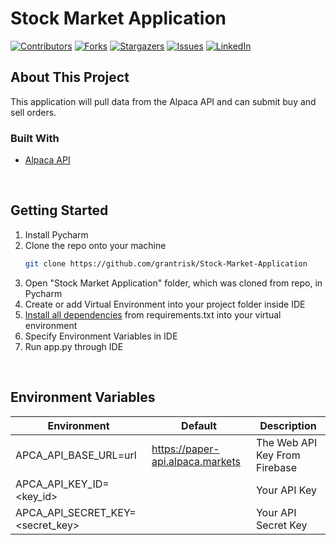 # Stock Market Application
[![Contributors][contributors-shield]][contributors-url]
[![Forks][forks-shield]][forks-url]
[![Stargazers][stars-shield]][stars-url]
[![Issues][issues-shield]][issues-url]
[![LinkedIn][linkedin-shield]][linkedin-url]


## About This Project
This application will pull data from the Alpaca API and can submit buy and sell orders.

### Built With
* [Alpaca API](https://alpaca.markets/)

<br>

## Getting Started
1. Install Pycharm
2. Clone the repo onto your machine
   ```sh
   git clone https://github.com/grantrisk/Stock-Market-Application
   ```
3. Open "Stock Market Application" folder, which was cloned from repo, in Pycharm
4. Create or add Virtual Environment into your project folder inside IDE
5. [Install all dependencies](https://www.jetbrains.com/help/pycharm/installing-uninstalling-and-upgrading-packages.html) from requirements.txt into your virtual environment 
6. Specify Environment Variables in IDE
7. Run app.py through IDE

<br>

## Environment Variables

| Environment                      | Default                          | Description                   |
|----------------------------------|----------------------------------|-------------------------------|
| APCA_API_BASE_URL=url            | https://paper-api.alpaca.markets | The Web API Key From Firebase |
| APCA_API_KEY_ID=<key_id>         |                                  | Your API Key                  | 
| APCA_API_SECRET_KEY=<secret_key> |                                  | Your API Secret Key           |

<!-- MARKDOWN LINKS & IMAGES -->
<!-- https://www.markdownguide.org/basic-syntax/#reference-style-links -->
[contributors-shield]: https://img.shields.io/github/contributors/grantrisk/Stock-Market-Application.svg?style=for-the-badge
[contributors-url]: https://github.com/grantrisk/Stock-Market-Application/graphs/contributors
[forks-shield]: https://img.shields.io/github/forks/grantrisk/Stock-Market-Application.svg?style=for-the-badge
[forks-url]: https://github.com/grantrisk/Stock-Market-Application/network/members
[stars-shield]: https://img.shields.io/github/stars/grantrisk/Stock-Market-Application.svg?style=for-the-badge
[stars-url]: https://github.com/grantrisk/Stock-Market-Application/stargazers
[issues-shield]: https://img.shields.io/github/issues/grantrisk/Stock-Market-Application.svg?style=for-the-badge
[issues-url]: https://github.com/grantrisk/Stock-Market-Application/issues
[linkedin-shield]: https://img.shields.io/badge/-LinkedIn-black.svg?style=for-the-badge&logo=linkedin&colorB=555
[linkedin-url]: https://linkedin.com/in/grantrisk
